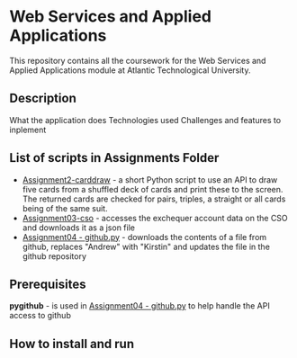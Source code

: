 # Web Services and Applied Applications
This repository contains all the coursework for the Web Services and Applied Applications module at Atlantic Technological University.

## Description
What the application does
Technologies used
Challenges and features to inplement

## List of scripts in Assignments Folder
* [Assignment2-carddraw](https://github.com/kknb1982/WSAA-coursework/blob/main/assignments/assignment2-carddraw.py) - a short Python script to use an API to draw five cards from a shuffled deck of cards and print these to the screen. The returned cards are checked for pairs, triples, a straight or all cards being of the same suit.
* [Assignment03-cso](https://github.com/kknb1982/WSAA-coursework/blob/main/assignments/assignment03-cso.py) -  accesses the exchequer account data on the CSO and downloads it as a json file
* [Assignment04 - github.py](assignments/assignment04-github.py) - downloads the contents of a file from github, replaces "Andrew" with "Kirstin" and updates the file in the github repository

## Prerequisites
**pygithub** - is used in [Assignment04 - github.py](assignments/assignment04-github.py) to help handle the API access to github

## How to install and run
